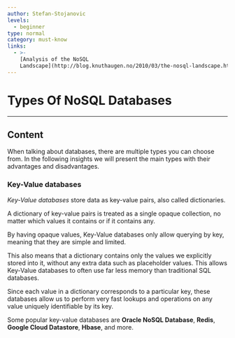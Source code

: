 ```yaml
---
author: Stefan-Stojanovic
levels:
  - beginner
type: normal
category: must-know
links:
  - >-
    [Analysis of the NoSQL
    Landscape](http://blog.knuthaugen.no/2010/03/the-nosql-landscape.html){website}
---
```


# Types Of NoSQL Databases


---

## Content

When talking about databases, there are multiple types you can choose from. In the following insights we will present the main types with their advantages and disadvantages.

### Key-Value databases

*Key-Value databases* store data as key-value pairs, also called dictionaries.

A dictionary of key-value pairs is treated as a single opaque collection, no matter which values it contains or if it contains any.

By having opaque values, Key-Value databases only allow querying by key, meaning that they are simple and limited.

This also means that a dictionary contains only the values we explicitly stored into it, without any extra data such as placeholder values. This allows Key-Value databases to often use far less memory than traditional SQL databases.

Since each value in a dictionary corresponds to a particular key, these databases allow us to perform very fast lookups and operations on any value uniquely identifiable by its key.

Some popular key-value databases are **Oracle NoSQL Database**, **Redis**, **Google Cloud Datastore**, **Hbase**, and more.
